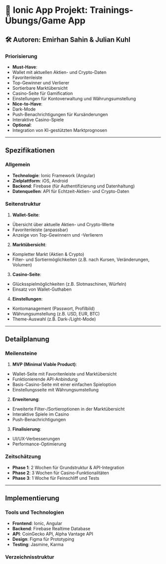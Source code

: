 # 📱 Ionic App Projekt: Trainings-Übungs/Game App

## 🛠️ Autoren: Emirhan Sahin & Julian Kuhl

### Priorisierung
- **Must-Have**: 
- Wallet mit aktuellen Aktien- und Crypto-Daten
- Favoritenleiste
- Top-Gewinner und Verlierer
- Sortierbare Marktübersicht
- Casino-Seite für Gamification
- Einstellungen für Kontoverwaltung und Währungsumstellung
- **Nice-to-Have**:
- Dark-Mode
- Push-Benachrichtigungen für Kursänderungen
- Interaktive Casino-Spiele
- **Optional**:
- Integration von KI-gestützten Marktprognosen

---

## Spezifikationen

### Allgemein
- **Technologie**: Ionic Framework (Angular)
- **Zielplattform**: iOS, Android
- **Backend**: Firebase (für Authentifizierung und Datenhaltung)
- **Datenquellen**: API für Echtzeit-Aktien- und Crypto-Daten

### Seitenstruktur
1. **Wallet-Seite**:
- Übersicht über aktuelle Aktien- und Crypto-Werte
- Favoritenleiste (anpassbar)
- Anzeige von Top-Gewinnern und -Verlierern
2. **Marktübersicht**:
- Kompletter Markt (Aktien & Crypto)
- Filter- und Sortiermöglichkeiten (z.B. nach Kursen, Veränderungen, Volumen)
3. **Casino-Seite**:
- Glücksspielmöglichkeiten (z.B. Slotmaschinen, Würfeln)
- Einsatz von Wallet-Guthaben
4. **Einstellungen**:
- Kontomanagement (Passwort, Profilbild)
- Währungsumstellung (z.B. USD, EUR, BTC)
- Theme-Auswahl (z.B. Dark-/Light-Mode)

---

## Detailplanung

### Meilensteine
1. **MVP (Minimal Viable Product)**:
- Wallet-Seite mit Favoritenleiste und Marktübersicht
- Funktionierende API-Anbindung
- Basis-Casino-Seite mit einer einfachen Spieloption
- Einstellungsseite mit Währungsumstellung
2. **Erweiterung**:
- Erweiterte Filter-/Sortieroptionen in der Marktübersicht
- Interaktive Spiele im Casino
- Push-Benachrichtigungen
3. **Finalisierung**:
- UI/UX-Verbesserungen
- Performance-Optimierung

### Zeitschätzung
- **Phase 1**: 2 Wochen für Grundstruktur & API-Integration
- **Phase 2**: 3 Wochen für Casino-Funktionalitäten
- **Phase 3**: 1 Woche für Feinschliff und Tests

---

## Implementierung

### Tools und Technologien
- **Frontend**: Ionic, Angular
- **Backend**: Firebase Realtime Database
- **API**: CoinGecko API, Alpha Vantage API
- **Design**: Figma für Prototyping
- **Testing**: Jasmine, Karma

### Verzeichnisstruktur
